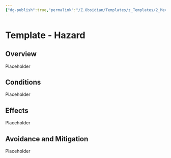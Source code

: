 ```yaml
---
{"dg-publish":true,"permalink":"/Z.Obsidian/Templates/z_Templates/2_Mechanics Gallery/Dangers/Template - Hazard/"}
---
```


# Template - Hazard
## Overview
Placeholder

## Conditions
Placeholder

## Effects
Placeholder

## Avoidance and Mitigation
Placeholder

